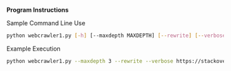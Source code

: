 **Program Instructions**  

Sample Command Line Use
```Bash
python webcrawler1.py [-h] [--maxdepth MAXDEPTH] [--rewrite] [--verbose] initialURL
```

Example Execution
```Bash
python webcrawler1.py --maxdepth 3 --rewrite --verbose https://stackoverflow.com/questions/58146520/crawling-and-scraping-random-websites
```